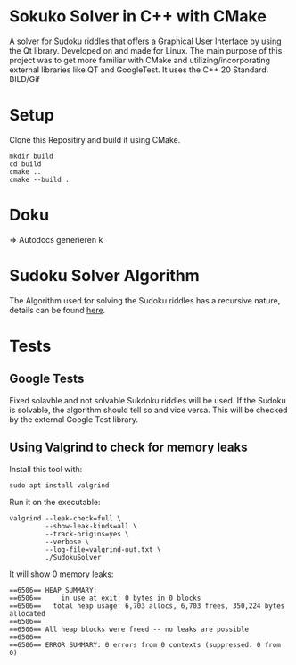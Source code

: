 # Sokuko Solver in C++ with CMake
A solver for Sudoku riddles that offers a Graphical User Interface by using the Qt library. Developed on and made for Linux. The main purpose of this project was to get more familiar with CMake and utilizing/incorporating external libraries like QT and GoogleTest. It uses the C++ 20 Standard.
BILD/Gif

# Setup
Clone this Repositiry and build it using CMake.
```
mkdir build
cd build
cmake ..
cmake --build .
```

# Doku
=> Autodocs generieren
k

# Sudoku Solver Algorithm
The Algorithm used for solving the Sudoku riddles has a recursive nature, details can be found [here](https://en.wikipedia.org/wiki/Sudoku_solving_algorithms).

# Tests
## Google Tests 
Fixed solavble and not solvable Sukdoku riddles will be used. If the Sudoku is solvable, the algorithm should tell so and vice versa. This will be checked by the external Google Test library.

## Using Valgrind to check for memory leaks
Install this tool with:
```
sudo apt install valgrind
```

Run it on the executable:
```
valgrind --leak-check=full \
         --show-leak-kinds=all \
         --track-origins=yes \
         --verbose \
         --log-file=valgrind-out.txt \
         ./SudokuSolver
```

It will show 0 memory leaks:
```
==6506== HEAP SUMMARY:
==6506==     in use at exit: 0 bytes in 0 blocks
==6506==   total heap usage: 6,703 allocs, 6,703 frees, 350,224 bytes allocated
==6506== 
==6506== All heap blocks were freed -- no leaks are possible
==6506== 
==6506== ERROR SUMMARY: 0 errors from 0 contexts (suppressed: 0 from 0)
```